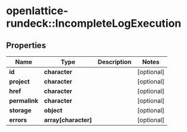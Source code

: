 # openlattice-rundeck::IncompleteLogExecution

## Properties
Name | Type | Description | Notes
------------ | ------------- | ------------- | -------------
**id** | **character** |  | [optional] 
**project** | **character** |  | [optional] 
**href** | **character** |  | [optional] 
**permalink** | **character** |  | [optional] 
**storage** | **object** |  | [optional] 
**errors** | **array[character]** |  | [optional] 


